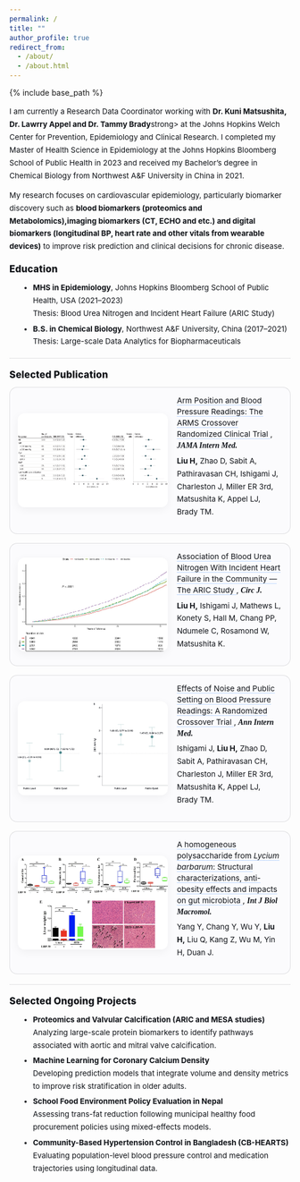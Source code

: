 ```yaml
---
permalink: /
title: ""
author_profile: true
redirect_from:
  - /about/
  - /about.html
---
```


{% include base_path %}

<link rel="preconnect" href="https://fonts.gstatic.com" crossorigin>
<link href="https://fonts.googleapis.com/css2?family=Inter:wght@400;600;800&family=Merriweather:wght@700&display=swap" rel="stylesheet">

<style>
  /* ===== Scoped Home Styles (bigger text, big figures) ===== */
  #home{
    --text:#101318;
    --muted:#5e6472;
    --line:rgba(16,19,24,.12);
    --accent:#0b72ff;
    --thumbW: clamp(220px, 28vw, 360px); /* big, fluid width */
    font-family:"Inter", system-ui, -apple-system, "Segoe UI", Roboto, "Helvetica Neue", Arial, sans-serif;
    color:var(--text);
    font-size:13.5px;
    line-height:1.7;
    -webkit-text-size-adjust:100%;
  }

  #home h1,#home h2,#home h3{
    font-size:17px;
    line-height:1.35;
    font-weight:800;
    letter-spacing:.2px;
    margin:1.1rem 0 .65rem;
    color:var(--text);
  }

  #home p{ margin:.55rem 0 .75rem; }
  #home a{ color:var(--accent); text-decoration:none; border-bottom:1px solid rgba(11,114,255,.28); }
  #home a:hover{ border-bottom-color:var(--accent); }

  #home ul, #home ol{ margin:.45rem 0 .9rem 1.2rem; }
  #home li{ margin:.28rem 0; }

  #home .sep{ height:1px; background:var(--line); margin:1.1rem 0; }
  #home .journal{ font-family:"Merriweather", Georgia, "Times New Roman", serif; font-weight:700; font-style:italic; }

  /* ===== Publication cards ===== */
  #home .pubs{ display:flex; flex-direction:column; gap:1rem; }
  #home .pub-card{
    display:grid;
    grid-template-columns: var(--thumbW) 1fr;
    align-items:center;
    gap:1rem;
    border:1px solid var(--line);
    border-radius:14px;
    padding:.9rem;
    background:#fbfbfd;
  }

  #home .pub-card .thumb{
    width:var(--thumbW);
    aspect-ratio:16 / 10;
    border-radius:12px;
    overflow:hidden;
    background:#f2f2f5;
    box-shadow:0 4px 16px rgba(0,0,0,.05);
  }
  #home .pub-card .thumb img{
    width:100%; height:100%;
    object-fit:cover;              /* default: crop to fill nicely */
    object-position:center;
    display:block;
  }
  /* For wide figures you want fully visible: use .thumb.contain */
  #home .pub-card .thumb.contain{ background:#fff; }
  #home .pub-card .thumb.contain img{ object-fit:contain; }  /* show whole figure */

  #home .pub-card .title{ margin:0 0 .2rem 0; line-height:1.45; font-size:1.02em; }
  #home .pub-card .title a{ color:var(--text); text-decoration:none; border-bottom:1px solid rgba(11,114,255,.25); }
  #home .pub-card .title a:hover{ color:var(--accent); border-bottom-color:var(--accent); }
  #home .pub-card .authors{ margin-top:.35rem; }

  /* Mobile */
  @media (max-width: 680px){
    #home{ font-size:12px; line-height:1.65; }
    #home h1, #home h2, #home h3{ font-size:15px; }
    #home{ --thumbW: clamp(160px, 44vw, 240px); }
    #home .pub-card{ padding:.7rem; gap:.75rem; }
    #home .pub-card .thumb{ border-radius:10px; }
  }
</style>

<div id="home">

<p>
  I am currently a Research Data Coordinator working with <strong>Dr. Kuni Matsushita, Dr. Lawrry Appel and Dr. Tammy Brady</strong>strong> at the Johns Hopkins Welch Center for Prevention, Epidemiology and Clinical Research. I completed my Master of Health Science in Epidemiology at the Johns Hopkins Bloomberg School of Public Health in 2023 and received my Bachelor’s degree in Chemical Biology from Northwest A&amp;F University in China in 2021. 

  My research focuses on cardiovascular epidemiology, particularly biomarker discovery such as <strong>blood biomarkers (proteomics and Metabolomics),imaging biomarkers (CT, ECHO and etc.) and digital biomarkers (longitudinal BP, heart rate and other vitals from wearable devices)</strong> to improve risk prediction and clinical decisions for chronic disease.
</p>

<h2>Education</h2>

<ul>
  <li><strong>MHS in Epidemiology</strong>, Johns Hopkins Bloomberg School of Public Health, USA (2021–2023)<br>
      Thesis: Blood Urea Nitrogen and Incident Heart Failure (ARIC Study)
  </li>
  <li><strong>B.S. in Chemical Biology</strong>, Northwest A&amp;F University, China (2017–2021)<br>
      Thesis: Large-scale Data Analytics for Biopharmaceuticals
  </li>
</ul>

<div class="sep"></div>

<h2>Selected Publication</h2>

<div class="pubs">

  <!-- ARMS: use .contain so the full wide figure is visible -->
  <div class="pub-card">
    <div class="thumb contain">
      <img src="/images/ARMS.png" alt="ARMS crossover trial figure">
    </div>
    <div class="content">
      <p class="title">
        <a href="https://jamanetwork.com/journals/jamainternalmedicine/fullarticle/2824754" target="_blank" rel="noopener">
          Arm Position and Blood Pressure Readings: The ARMS Crossover Randomized Clinical Trial
        </a>, <span class="journal">JAMA Intern Med.</span>
      </p>
      <p class="authors"><strong>Liu H,</strong> Zhao D, Sabit A, Pathiravasan CH, Ishigami J, Charleston J, Miller ER 3rd, Matsushita K, Appel LJ, Brady TM.</p>
    </div>
  </div>

  <!-- BUN & HF -->
  <div class="pub-card">
    <div class="thumb">
      <img src="/images/BUN.jpg" alt="BUN and heart failure illustration">
    </div>
    <div class="content">
      <p class="title">
        <a href="https://www.jstage.jst.go.jp/article/circj/89/10/89_CJ-24-0502/_article" target="_blank" rel="noopener">
          Association of Blood Urea Nitrogen With Incident Heart Failure in the Community — The ARIC Study
        </a>, <span class="journal">Circ J.</span>
      </p>
      <p class="authors"><strong>Liu H,</strong> Ishigami J, Mathews L, Konety S, Hall M, Chang PP, Ndumele C, Rosamond W, Matsushita K.</p>
    </div>
  </div>

  <!-- Noise/Public Setting -->
  <div class="pub-card">
    <div class="thumb">
      <img src="/images/deci.png" alt="Noise and public setting schematic">
    </div>
    <div class="content">
      <p class="title">
        <a href="https://www.acpjournals.org/doi/10.7326/ANNALS-24-00873?url_ver=Z39.88-2003&rfr_id=ori:rid:crossref.org&rfr_dat=cr_pub%20%200pubmed" target="_blank" rel="noopener">
          Effects of Noise and Public Setting on Blood Pressure Readings: A Randomized Crossover Trial
        </a>, <span class="journal">Ann Intern Med.</span>
      </p>
      <p class="authors">Ishigami J, <strong>Liu H,</strong> Zhao D, Sabit A, Pathiravasan CH, Charleston J, Miller ER 3rd, Matsushita K, Appel LJ, Brady TM.</p>
    </div>
  </div>

  <!-- Lycium barbarum -->
  <div class="pub-card">
    <div class="thumb">
      <img src="/images/goji.png" alt="Lycium barbarum polysaccharide graphic">
    </div>
    <div class="content">
      <p class="title">
        <a href="https://www.sciencedirect.com/science/article/abs/pii/S0141813021011934" target="_blank" rel="noopener">
          A homogeneous polysaccharide from <em>Lycium barbarum</em>: Structural characterizations, anti-obesity effects and impacts on gut microbiota
        </a>, <span class="journal">Int J Biol Macromol.</span>
      </p>
      <p class="authors">Yang Y, Chang Y, Wu Y, <strong>Liu H,</strong> Liu Q, Kang Z, Wu M, Yin H, Duan J.</p>
    </div>
  </div>

</div>

<div class="sep"></div>

<h2>Selected Ongoing Projects</h2>

<ul>
  <li><strong>Proteomics and Valvular Calcification (ARIC and MESA studies)</strong><br>
      Analyzing large-scale protein biomarkers to identify pathways associated with aortic and mitral valve calcification.
  </li>
  <li><strong>Machine Learning for Coronary Calcium Density</strong><br>
      Developing prediction models that integrate volume and density metrics to improve risk stratification in older adults.
  </li>
  <li><strong>School Food Environment Policy Evaluation in Nepal</strong><br>
      Assessing trans-fat reduction following municipal healthy food procurement policies using mixed-effects models.
  </li>
  <li><strong>Community-Based Hypertension Control in Bangladesh (CB-HEARTS)</strong><br>
      Evaluating population-level blood pressure control and medication trajectories using longitudinal data.
  </li>
</ul>

</div>
